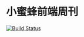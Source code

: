 # 小蜜蜂前端周刊

[![Build Status](https://travis-ci.org/bee-fe/FE-Weekly.svg?branch=develop)](https://travis-ci.org/bee-fe/FE-Weekly)
